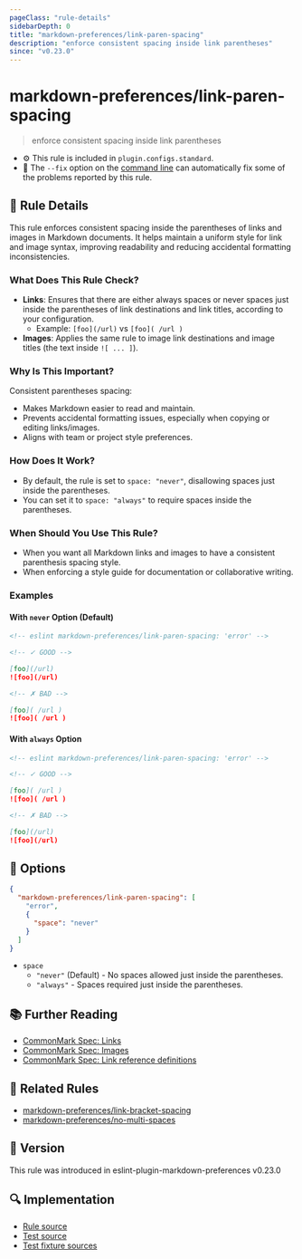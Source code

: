 ```yaml
---
pageClass: "rule-details"
sidebarDepth: 0
title: "markdown-preferences/link-paren-spacing"
description: "enforce consistent spacing inside link parentheses"
since: "v0.23.0"
---
```


# markdown-preferences/link-paren-spacing

> enforce consistent spacing inside link parentheses

- ⚙️ This rule is included in `plugin.configs.standard`.
- 🔧 The `--fix` option on the [command line](https://eslint.org/docs/user-guide/command-line-interface#fixing-problems) can automatically fix some of the problems reported by this rule.

## 📖 Rule Details

This rule enforces consistent spacing inside the parentheses of links and images in Markdown documents. It helps maintain a uniform style for link and image syntax, improving readability and reducing accidental formatting inconsistencies.

### What Does This Rule Check?

- **Links**: Ensures that there are either always spaces or never spaces just inside the parentheses of link destinations and link titles, according to your configuration.
  - Example: `[foo](/url)` vs `[foo]( /url )`
- **Images**: Applies the same rule to image link destinations and image titles (the text inside `![ ... ]`).

### Why Is This Important?

Consistent parentheses spacing:

- Makes Markdown easier to read and maintain.
- Prevents accidental formatting issues, especially when copying or editing links/images.
- Aligns with team or project style preferences.

### How Does It Work?

- By default, the rule is set to `space: "never"`, disallowing spaces just inside the parentheses.
- You can set it to `space: "always"` to require spaces inside the parentheses.

### When Should You Use This Rule?

- When you want all Markdown links and images to have a consistent parenthesis spacing style.
- When enforcing a style guide for documentation or collaborative writing.

### Examples

#### With `never` Option (Default)

<!-- prettier-ignore-start -->

<!-- eslint-skip -->

```md
<!-- eslint markdown-preferences/link-paren-spacing: 'error' -->

<!-- ✓ GOOD -->

[foo](/url)
![foo](/url)

<!-- ✗ BAD -->

[foo]( /url )
![foo]( /url )
```

<!-- prettier-ignore-end -->

#### With `always` Option

<!-- prettier-ignore-start -->

<!-- eslint-skip -->

```md
<!-- eslint markdown-preferences/link-paren-spacing: 'error' -->

<!-- ✓ GOOD -->

[foo]( /url )
![foo]( /url )

<!-- ✗ BAD -->

[foo](/url)
![foo](/url)
```

<!-- prettier-ignore-end -->

## 🔧 Options

```json
{
  "markdown-preferences/link-paren-spacing": [
    "error",
    {
      "space": "never"
    }
  ]
}
```

- `space`
  - `"never"` (Default) - No spaces allowed just inside the parentheses.
  - `"always"` - Spaces required just inside the parentheses.

## 📚 Further Reading

- [CommonMark Spec: Links](https://spec.commonmark.org/0.31.2/#links)
- [CommonMark Spec: Images](https://spec.commonmark.org/0.31.2/#images)
- [CommonMark Spec: Link reference definitions](https://spec.commonmark.org/0.31.2/#link-reference-definitions)

## 👫 Related Rules

- [markdown-preferences/link-bracket-spacing](./link-bracket-spacing.md)
- [markdown-preferences/no-multi-spaces](./no-multi-spaces.md)

## 🚀 Version

This rule was introduced in eslint-plugin-markdown-preferences v0.23.0

## 🔍 Implementation

- [Rule source](https://github.com/ota-meshi/eslint-plugin-markdown-preferences/blob/main/src/rules/link-paren-spacing.ts)
- [Test source](https://github.com/ota-meshi/eslint-plugin-markdown-preferences/blob/main/tests/src/rules/link-paren-spacing.ts)
- [Test fixture sources](https://github.com/ota-meshi/eslint-plugin-markdown-preferences/tree/main/tests/fixtures/rules/link-paren-spacing)
